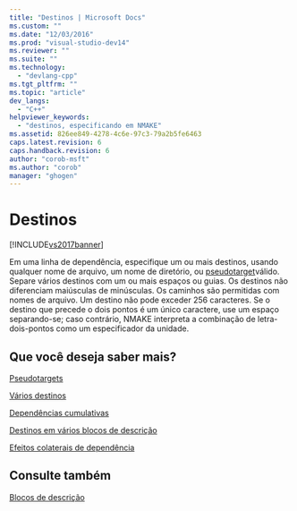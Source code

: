 ```yaml
---
title: "Destinos | Microsoft Docs"
ms.custom: ""
ms.date: "12/03/2016"
ms.prod: "visual-studio-dev14"
ms.reviewer: ""
ms.suite: ""
ms.technology: 
  - "devlang-cpp"
ms.tgt_pltfrm: ""
ms.topic: "article"
dev_langs: 
  - "C++"
helpviewer_keywords: 
  - "destinos, especificando em NMAKE"
ms.assetid: 826ee849-4278-4c6e-97c3-79a2b5fe6463
caps.latest.revision: 6
caps.handback.revision: 6
author: "corob-msft"
ms.author: "corob"
manager: "ghogen"
---
```

# Destinos
[!INCLUDE[vs2017banner](../assembler/inline/includes/vs2017banner.md)]

Em uma linha de dependência, especifique um ou mais destinos, usando qualquer nome de arquivo, um nome de diretório, ou [pseudotarget](../build/pseudotargets.md)válido.  Separe vários destinos com um ou mais espaços ou guias.  Os destinos não diferenciam maiúsculas de minúsculas.  Os caminhos são permitidas com nomes de arquivo.  Um destino não pode exceder 256 caracteres.  Se o destino que precede o dois pontos é um único caractere, use um espaço separando\-se; caso contrário, NMAKE interpreta a combinação de letra\- dois\-pontos como um especificador da unidade.  
  
## Que você deseja saber mais?  
 [Pseudotargets](../build/pseudotargets.md)  
  
 [Vários destinos](../build/multiple-targets.md)  
  
 [Dependências cumulativas](../build/cumulative-dependencies.md)  
  
 [Destinos em vários blocos de descrição](../build/targets-in-multiple-description-blocks.md)  
  
 [Efeitos colaterais de dependência](../build/dependency-side-effects.md)  
  
## Consulte também  
 [Blocos de descrição](../build/description-blocks.md)